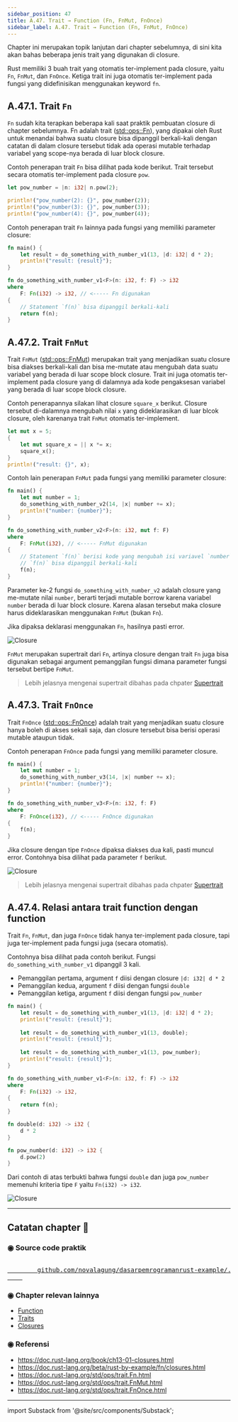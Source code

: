 ```yaml
---
sidebar_position: 47
title: A.47. Trait → Function (Fn, FnMut, FnOnce)
sidebar_label: A.47. Trait → Function (Fn, FnMut, FnOnce)
---
```


Chapter ini merupakan topik lanjutan dari chapter sebelumnya, di sini kita akan bahas beberapa jenis trait yang digunakan di closure.

Rust memiliki 3 buah trait yang otomatis ter-implement pada closure, yaitu `Fn`, `FnMut`, dan `FnOnce`. Ketiga trait ini juga otomatis ter-implement pada fungsi yang didefinisikan menggunakan keyword `fn`.

## A.47.1. Trait `Fn`

`Fn` sudah kita terapkan beberapa kali saat praktik pembuatan closure di chapter sebelumnya. Fn adalah trait ([std::ops::Fn](https://doc.rust-lang.org/std/ops/trait.Fn.html)), yang dipakai oleh Rust untuk menandai bahwa suatu closure bisa dipanggil berkali-kali dengan catatan di dalam closure tersebut tidak ada operasi mutable terhadap variabel yang scope-nya berada di luar block closure.

Contoh penerapan trait `Fn` bisa dilihat pada kode berikut. Trait tersebut secara otomatis ter-implement pada closure `pow`.

```rust
let pow_number = |n: i32| n.pow(2);

println!("pow_number(2): {}", pow_number(2));
println!("pow_number(3): {}", pow_number(3));
println!("pow_number(4): {}", pow_number(4));
```

Contoh penerapan trait `Fn` lainnya pada fungsi yang memiliki parameter closure:

```rust
fn main() {
    let result = do_something_with_number_v1(13, |d: i32| d * 2);
    println!("result: {result}");
}

fn do_something_with_number_v1<F>(n: i32, f: F) -> i32
where
    F: Fn(i32) -> i32, // <----- Fn digunakan
{
    // Statement `f(n)` bisa dipanggil berkali-kali
    return f(n);
}
```

## A.47.2. Trait `FnMut`

Trait `FnMut` ([std::ops::FnMut](https://doc.rust-lang.org/std/ops/trait.FnMut.html)) merupakan trait yang menjadikan suatu closure bisa diakses berkali-kali dan bisa me-mutate atau mengubah data suatu variabel yang berada di luar scope block closure. Trait ini juga otomatis ter-implement pada closure yang di dalamnya ada kode pengaksesan variabel yang berada di luar scope block closure.

Contoh penerapannya silakan lihat closure `square_x` berikut. Closure tersebut di-dalamnya mengubah nilai `x` yang dideklarasikan di luar blcok closure, oleh karenanya trait `FnMut` otomatis ter-implement.

```rust
let mut x = 5;
{
    let mut square_x = || x *= x;
    square_x();
}
println!("result: {}", x);
```

Contoh lain penerapan `FnMut` pada fungsi yang memiliki parameter closure:

```rust
fn main() {
    let mut number = 1;
    do_something_with_number_v2(14, |x| number += x);
    println!("number: {number}");
}

fn do_something_with_number_v2<F>(n: i32, mut f: F)
where
    F: FnMut(i32), // <----- FnMut digunakan
{
    // Statement `f(n)` berisi kode yang mengubah isi variavel `number` (mutable).
    // `f(n)` bisa dipanggil berkali-kali
    f(n);
}
```

Parameter ke-2 fungsi `do_something_with_number_v2` adalah closure yang me-mutate nilai `number`, berarti terjadi mutable borrow karena variabel `number` berada di luar block closure. Karena alasan tersebut maka closure harus dideklarasikan menggunakan `FnMut` (bukan `Fn`).

Jika dipaksa deklarasi menggunakan `Fn`, hasilnya pasti error.

![Closure](img/trait-function-1.png)

`FnMut` merupakan supertrait dari `Fn`, artinya closure dengan trait `Fn` juga bisa digunakan sebagai argument pemanggilan fungsi dimana parameter fungsi tersebut bertipe `FnMut`.

> Lebih jelasnya mengenai supertrait dibahas pada chpater [Supertrait](#/wip/supertrait)

## A.47.3. Trait `FnOnce`

Trait `FnOnce` ([std::ops::FnOnce](https://doc.rust-lang.org/std/ops/trait.FnOnce.html)) adalah trait yang menjadikan suatu closure hanya boleh di akses sekali saja, dan closure tersebut bisa berisi operasi mutable ataupun tidak.

Contoh penerapan `FnOnce` pada fungsi yang memiliki parameter closure.

```rust
fn main() {
    let mut number = 1;
    do_something_with_number_v3(14, |x| number += x);
    println!("number: {number}");
}

fn do_something_with_number_v3<F>(n: i32, f: F)
where
    F: FnOnce(i32), // <----- FnOnce digunakan
{
    f(n);
}
```

Jika closure dengan tipe `FnOnce` dipaksa diakses dua kali, pasti muncul error. Contohnya bisa dilihat pada parameter `f` berikut.

![Closure](img/trait-function-2.png)

> Lebih jelasnya mengenai supertrait dibahas pada chpater [Supertrait](#/wip/supertrait)

## A.47.4. Relasi antara trait function dengan function

Trait `Fn`, `FnMut`, dan juga `FnOnce` tidak hanya ter-implement pada closure, tapi juga ter-implement pada fungsi juga (secara otomatis).

Contohnya bisa dilihat pada contoh berikut. Fungsi `do_something_with_number_v1` dipanggil 3 kali.

- Pemanggilan pertama, argument `f` diisi dengan closure `|d: i32| d * 2`
- Pemanggilan kedua, argument `f` diisi dengan fungsi `double`
- Pemanggilan ketiga, argument `f` diisi dengan fungsi `pow_number`

```rust
fn main() {
    let result = do_something_with_number_v1(13, |d: i32| d * 2);
    println!("result: {result}");
    
    let result = do_something_with_number_v1(13, double);
    println!("result: {result}");
    
    let result = do_something_with_number_v1(13, pow_number);
    println!("result: {result}");
}

fn do_something_with_number_v1<F>(n: i32, f: F) -> i32
where
    F: Fn(i32) -> i32,
{
    return f(n);
}

fn double(d: i32) -> i32 {
    d * 2
}

fn pow_number(d: i32) -> i32 {
    d.pow(2)
}
```

Dari contoh di atas terbukti bahwa fungsi `double` dan juga `pow_number` memenuhi kriteria tipe `F` yaitu `Fn(i32) -> i32`.

![Closure](img/trait-function-3.png)

---

## Catatan chapter 📑

### ◉ Source code praktik

<pre>
    <a href="https://github.com/novalagung/dasarpemrogramanrust-example/tree/master/trait_function">
        github.com/novalagung/dasarpemrogramanrust-example/../trait_function
    </a>
</pre>

### ◉ Chapter relevan lainnya

- [Function](/basic/function)
- [Traits](/basic/traits)
- [Closures](/basic/closures)

### ◉ Referensi

- https://doc.rust-lang.org/book/ch13-01-closures.html
- https://doc.rust-lang.org/beta/rust-by-example/fn/closures.html
- https://doc.rust-lang.org/std/ops/trait.Fn.html
- https://doc.rust-lang.org/std/ops/trait.FnMut.html
- https://doc.rust-lang.org/std/ops/trait.FnOnce.html

---

import Substack from '@site/src/components/Substack';

<Substack />
